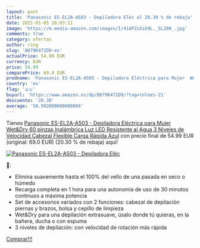 ```yaml
---
layout: post
title: 'Panasonic ES-EL2A-A503 - Depiladora Eléc al 20.30 % de rebaja'
date: 2021-01-05 16:03:11
image: 'https://m.media-amazon.com/images/I/41dPZsXik9L._SL200_.jpg'
comments: true
category: ofertas
author: ring
slug: 'B079K472D9-es'
actualPrice: 54.99 EUR
currency: EUR
price: 54.99
comparePrice: 69.0 EUR
prodname: 'Panasonic ES-EL2A-A503 - Depiladora Eléctrica para Mujer  Wet&Dry  60 pinzas  Inalámbrica  Luz LED  Resistente al Agua  3 Niveles de Velocidad  Cabezal Flexible  Carga Rápida  Azul'
country: 'es'
flag: '🇪🇸'
buyurl: 'https://www.amazon.es/dp/B079K472D9/?tag=tolees-21'
descuento: '20.30'
average: '58.992000000000004'
---
```


Tienes [Panasonic ES-EL2A-A503 - Depiladora Eléctrica para Mujer  Wet&Dry  60 pinzas  Inalámbrica  Luz LED  Resistente al Agua  3 Niveles de Velocidad  Cabezal Flexible  Carga Rápida  Azul](https://www.amazon.es/dp/B079K472D9/?tag=tolees-21) con precio final de  54.99 EUR (original: 69.0 EUR) (20.30 %  de rebaja) aqui!

[![Panasonic ES-EL2A-A503 - Depiladora Eléc](https://m.media-amazon.com/images/I/41dPZsXik9L._SL200_.jpg)](https://www.amazon.es/dp/B079K472D9/?tag=tolees-21)

🔎:

- Elimina suavemente hasta el 100% del vello de una pasada en seco o húmedo
- Recarga completa en 1 hora para una autonomía de uso de 30 minutos continuos a máxima potencia
- Set de accesorios variados con 2 funciones: cabezal de depilación piernas y brazos, bolsa y cepillo de limpieza
- Wet&Dry para una depilación extrasuave, úsalo donde tú quieras, en la bañera, ducha o con espuma
- 3 niveles de depilación: con velocidad de rotación más rápida

[Comprar!!!](https://www.amazon.es/dp/B079K472D9/?tag=tolees-21)

